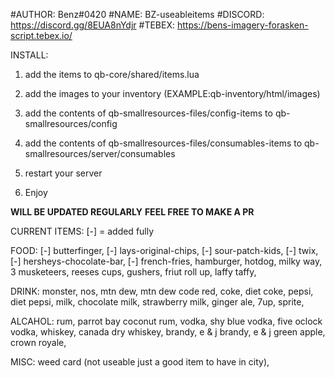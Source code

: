 #AUTHOR: Benz#0420
#NAME: BZ-useableitems
#DISCORD: https://discord.gg/8EUA8nYdjr
#TEBEX: https://bens-imagery-forasken-script.tebex.io/

INSTALL:
1. add the items to qb-core/shared/items.lua

2. add the images to your inventory (EXAMPLE:qb-inventory/html/images)

3. add the contents of qb-smallresources-files/config-items to qb-smallresources/config

4. add the contents of qb-smallresources-files/consumables-items to qb-smallresources/server/consumables

5. restart your server 

6. Enjoy

**WILL BE UPDATED REGULARLY** 
**FEEL FREE TO MAKE A PR** 

CURRENT ITEMS:  [-] = added fully

FOOD:
[-] butterfinger, 
[-] lays-original-chips,
[-] sour-patch-kids,
[-] twix,
[-] hersheys-chocolate-bar,
[-] french-fries,
hamburger,
hotdog,
milky way,
3 musketeers,
reeses cups,
gushers,
friut roll up,
laffy taffy,

DRINK:
monster,
nos,
mtn dew,
mtn dew code red,
coke,
diet coke,
pepsi,
diet pepsi,
milk,
chocolate milk,
strawberry milk,
ginger ale,
7up,
sprite,


ALCAHOL:
rum,
parrot bay coconut rum,
vodka,
shy blue vodka,
five oclock vodka,
whiskey,
canada dry whiskey,
brandy,
e & j brandy,
e & j green apple,
crown royale,

MISC:
weed card (not useable just a good item to have in city),